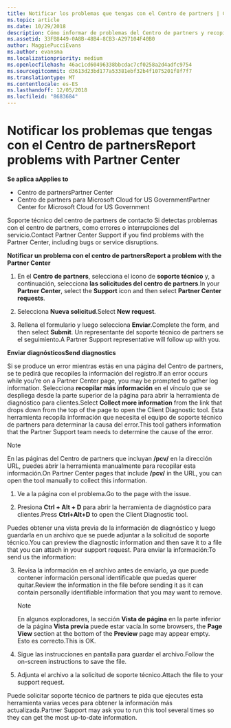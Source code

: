 ```yaml
---
title: Notificar los problemas que tengas con el Centro de partners | Centro de partners
ms.topic: article
ms.date: 10/29/2018
description: Cómo informar de problemas del Centro de partners y recopilar información de diagnóstico para nuestro equipo de soporte técnico.
ms.assetid: 33FB8449-0A8B-48B4-8CB3-A297104F40B0
author: MaggiePucciEvans
ms.author: evansma
ms.localizationpriority: medium
ms.openlocfilehash: 46ac1cd60496338bbcdac7cf0258a2d4adfc9754
ms.sourcegitcommit: d3613d23bd177a53381ebf32b4f1075201f8f7f7
ms.translationtype: MT
ms.contentlocale: es-ES
ms.lasthandoff: 12/05/2018
ms.locfileid: "8683684"
---
```

# <a name="report-problems-with-partner-center"></a><span data-ttu-id="f422f-103">Notificar los problemas que tengas con el Centro de partners</span><span class="sxs-lookup"><span data-stu-id="f422f-103">Report problems with Partner Center</span></span>

**<span data-ttu-id="f422f-104">Se aplica a</span><span class="sxs-lookup"><span data-stu-id="f422f-104">Applies to</span></span>**

-  <span data-ttu-id="f422f-105">Centro de partners</span><span class="sxs-lookup"><span data-stu-id="f422f-105">Partner Center</span></span>
-  <span data-ttu-id="f422f-106">Centro de partners para Microsoft Cloud for US Government</span><span class="sxs-lookup"><span data-stu-id="f422f-106">Partner Center for Microsoft Cloud for US Government</span></span>


<span data-ttu-id="f422f-107">Soporte técnico del centro de partners de contacto Si detectas problemas con el centro de partners, como errores o interrupciones del servicio.</span><span class="sxs-lookup"><span data-stu-id="f422f-107">Contact Partner Center Support if you find problems with the Partner Center, including bugs or service disruptions.</span></span>

**<span data-ttu-id="f422f-108">Notificar un problema con el centro de partners</span><span class="sxs-lookup"><span data-stu-id="f422f-108">Report a problem with the Partner Center</span></span>**

1.  <span data-ttu-id="f422f-109">En el **Centro de partners**, selecciona el icono de **soporte técnico** y, a continuación, selecciona **las solicitudes del centro de partners**.</span><span class="sxs-lookup"><span data-stu-id="f422f-109">In your **Partner Center**, select the **Support** icon and then select **Partner Center requests**.</span></span>

2.  <span data-ttu-id="f422f-110">Selecciona **Nueva solicitud**.</span><span class="sxs-lookup"><span data-stu-id="f422f-110">Select **New request**.</span></span>

3.  <span data-ttu-id="f422f-111">Rellena el formulario y luego selecciona **Enviar**.</span><span class="sxs-lookup"><span data-stu-id="f422f-111">Complete the form, and then select **Submit**.</span></span> <span data-ttu-id="f422f-112">Un representante del soporte técnico de partners se el seguimiento.</span><span class="sxs-lookup"><span data-stu-id="f422f-112">A Partner Support representative will follow up with you.</span></span>

**<span data-ttu-id="f422f-113">Enviar diagnósticos</span><span class="sxs-lookup"><span data-stu-id="f422f-113">Send diagnostics</span></span>**

<span data-ttu-id="f422f-114">Si se produce un error mientras estás en una página del Centro de partners, se te pedirá que recopiles la información del registro.</span><span class="sxs-lookup"><span data-stu-id="f422f-114">If an error occurs while you’re on a Partner Center page, you may be prompted to gather log information.</span></span> <span data-ttu-id="f422f-115">Selecciona **recopilar más información** en el vínculo que se despliega desde la parte superior de la página para abrir la herramienta de diagnóstico para clientes.</span><span class="sxs-lookup"><span data-stu-id="f422f-115">Select **Collect more information** from the link that drops down from the top of the page to open the Client Diagnostic tool.</span></span> <span data-ttu-id="f422f-116">Esta herramienta recopila información que necesita el equipo de soporte técnico de partners para determinar la causa del error.</span><span class="sxs-lookup"><span data-stu-id="f422f-116">This tool gathers information that the Partner Support team needs to determine the cause of the error.</span></span> 

>[!NOTE]
><span data-ttu-id="f422f-117">En las páginas del Centro de partners que incluyan **/pcv/** en la dirección URL, puedes abrir la herramienta manualmente para recopilar esta información.</span><span class="sxs-lookup"><span data-stu-id="f422f-117">On Partner Center pages that include **/pcv/** in the URL, you can open the tool manually to collect this information.</span></span>

1.  <span data-ttu-id="f422f-118">Ve a la página con el problema.</span><span class="sxs-lookup"><span data-stu-id="f422f-118">Go to the page with the issue.</span></span>

2.  <span data-ttu-id="f422f-119">Presiona **Ctrl + Alt + D** para abrir la herramienta de diagnóstico para clientes.</span><span class="sxs-lookup"><span data-stu-id="f422f-119">Press **Ctrl+Alt+D** to open the Client Diagnostic tool.</span></span>

<span data-ttu-id="f422f-120">Puedes obtener una vista previa de la información de diagnóstico y luego guardarla en un archivo que se puede adjuntar a la solicitud de soporte técnico.</span><span class="sxs-lookup"><span data-stu-id="f422f-120">You can preview the diagnostic information and then save it to a file that you can attach in your support request.</span></span> <span data-ttu-id="f422f-121">Para enviar la información:</span><span class="sxs-lookup"><span data-stu-id="f422f-121">To send us the information:</span></span>

3.  <span data-ttu-id="f422f-122">Revisa la información en el archivo antes de enviarlo, ya que puede contener información personal identificable que puedas querer quitar.</span><span class="sxs-lookup"><span data-stu-id="f422f-122">Review the information in the file before sending it as it can contain personally identifiable information that you may want to remove.</span></span> 

    >[!NOTE]
    ><span data-ttu-id="f422f-123">En algunos exploradores, la sección **Vista de página** en la parte inferior de la página **Vista previa** puede estar vacía.</span><span class="sxs-lookup"><span data-stu-id="f422f-123">In some browsers, the **Page View** section at the bottom of the **Preview** page may appear empty.</span></span> <span data-ttu-id="f422f-124">Esto es correcto.</span><span class="sxs-lookup"><span data-stu-id="f422f-124">This is OK.</span></span>

4.  <span data-ttu-id="f422f-125">Sigue las instrucciones en pantalla para guardar el archivo.</span><span class="sxs-lookup"><span data-stu-id="f422f-125">Follow the on-screen instructions to save the file.</span></span>

5.  <span data-ttu-id="f422f-126">Adjunta el archivo a la solicitud de soporte técnico.</span><span class="sxs-lookup"><span data-stu-id="f422f-126">Attach the file to your support request.</span></span>

<span data-ttu-id="f422f-127">Puede solicitar soporte técnico de partners te pida que ejecutes esta herramienta varias veces para obtener la información más actualizada.</span><span class="sxs-lookup"><span data-stu-id="f422f-127">Partner Support may ask you to run this tool several times so they can get the most up-to-date information.</span></span>

